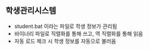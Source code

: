 ## 학생관리시스템
*  student.bat 이라는 파일로 학생 정보가 관리됨
*  바이너리 파일로 직렬화를 통해 쓰고, 역 직렬화를 통해 읽음
*  자동 로드 체크 시 학생 정보를 자동으로 불러옴
